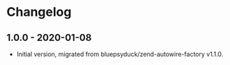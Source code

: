 # Changelog

## 1.0.0 - 2020-01-08

- Initial version, migrated from bluepsyduck/zend-autowire-factory v1.1.0. 
